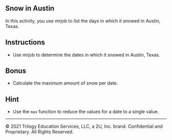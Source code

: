 ## Snow in Austin

In this activity, you use mrjob to list the days in which it snowed in Austin, Texas.

## Instructions

* Use mrjob to determine the dates in which it snowed in Austin, Texas.

## Bonus

* Calculate the maximum amount of snow per date.

## Hint

* Use the `max` function to reduce the values for a date to a single value.

---

© 2021 Trilogy Education Services, LLC, a 2U, Inc. brand. Confidential and Proprietary. All Rights Reserved.

